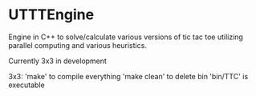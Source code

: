 # UTTTEngine
Engine in C++ to solve/calculate various versions of tic tac toe utilizing parallel computing and various heuristics. 

Currently 3x3 in development

3x3:
    'make' to compile everything
    'make clean' to delete bin
    'bin/TTC' is executable